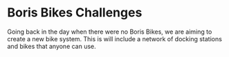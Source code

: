 # Boris Bikes Challenges

Going back in the day when there were no Boris Bikes, we are aiming to create a new bike system. This is will include a network of docking stations and bikes that anyone can use.
